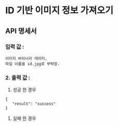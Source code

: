 # ID 기반 이미지 정보 가져오기

## API 명세서 
### 입력 값 :
```
이미지 바이너리 데이터,
파일 이름을 id.jpg로 부탁함.
```
### 2. 출력 값 :
   1. 성공 한 경우
```
{
   "result": "success"
}
```
   1. 실패 한 경우